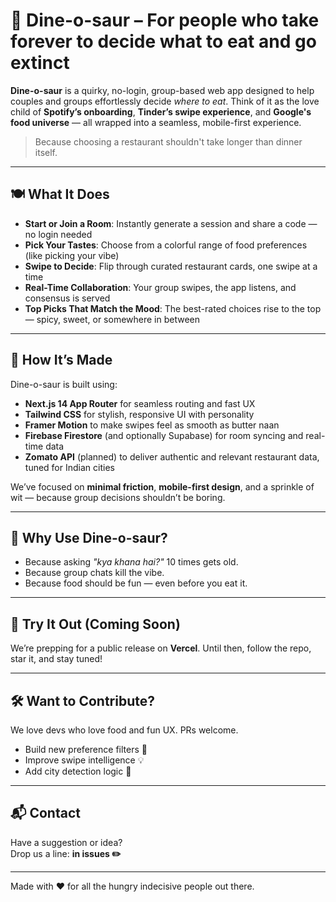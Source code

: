 # 🦕 Dine-o-saur – For people who take forever to decide what to eat and go extinct

**Dine-o-saur** is a quirky, no-login, group-based web app designed to help couples and groups effortlessly decide *where to eat*. Think of it as the love child of **Spotify’s onboarding**, **Tinder’s swipe experience**, and **Google's food universe** — all wrapped into a seamless, mobile-first experience.

> Because choosing a restaurant shouldn't take longer than dinner itself.

---

## 🍽️ What It Does

- **Start or Join a Room**: Instantly generate a session and share a code — no login needed
- **Pick Your Tastes**: Choose from a colorful range of food preferences (like picking your vibe)
- **Swipe to Decide**: Flip through curated restaurant cards, one swipe at a time
- **Real-Time Collaboration**: Your group swipes, the app listens, and consensus is served
- **Top Picks That Match the Mood**: The best-rated choices rise to the top — spicy, sweet, or somewhere in between

---

## 🧠 How It’s Made

Dine-o-saur is built using:
- **Next.js 14 App Router** for seamless routing and fast UX
- **Tailwind CSS** for stylish, responsive UI with personality
- **Framer Motion** to make swipes feel as smooth as butter naan
- **Firebase Firestore** (and optionally Supabase) for room syncing and real-time data
- **Zomato API** (planned) to deliver authentic and relevant restaurant data, tuned for Indian cities

We’ve focused on **minimal friction**, **mobile-first design**, and a sprinkle of wit — because group decisions shouldn’t be boring.

---

## 🎉 Why Use Dine-o-saur?

- Because asking *"kya khana hai?"* 10 times gets old.
- Because group chats kill the vibe.
- Because food should be fun — even before you eat it.

---

## 🚀 Try It Out (Coming Soon)

We’re prepping for a public release on **Vercel**. Until then, follow the repo, star it, and stay tuned!

---

## 🛠️ Want to Contribute?

We love devs who love food and fun UX. PRs welcome.
- Build new preference filters 🍲
- Improve swipe intelligence 💡
- Add city detection logic 🌆

---

## 📬 Contact

Have a suggestion or idea?  
Drop us a line: **in issues ✏️**

---

Made with ❤️ for all the hungry indecisive people out there.
